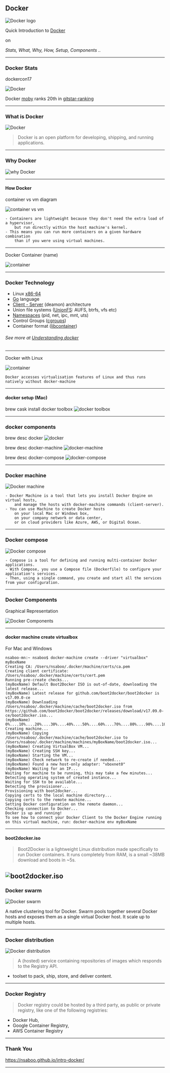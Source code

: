 ## Docker
![Docker logo](https://raw.github.com/nsaboo/intro-docker/gh-pages/img/docker_logo.png)

Quick Introduction to [Docker](https://www.docker.com/)

on

*Stats, What, Why, How, Setup, Components ..*

---

### Docker Stats
dockercon17

![Docker](https://raw.github.com/nsaboo/intro-docker/gh-pages/img/dockercon_2017.png)

Docker [moby](https://github.com/moby/moby) ranks 20th in [gitstar-ranking](https://gitstar-ranking.com/repositories)

---

### What is Docker
![Docker](https://raw.github.com/nsaboo/intro-docker/gh-pages/img/docker.jpg)

> Docker is an open platform for developing, shipping, and running applications.

---

### Why Docker
![why Docker](https://raw.github.com/nsaboo/intro-docker/gh-pages/img/why_docker.png)

---

#### How Docker
container vs vm diagram

![container vs vm](https://raw.github.com/nsaboo/intro-docker/gh-pages/img/container_vs_vm.jpg)

```
- Containers are lightweight because they don't need the extra load of a hypervisor,
    but run directly within the host machine's kernel.
- This means you can run more containers on a given hardware combination
    than if you were using virtual machines.
```

---

Docker Container (name)

![container](https://raw.github.com/nsaboo/intro-docker/gh-pages/img/docker_container_analogy.jpg)

---

### Docker Technology

 - Linux [x86-64](https://www.wikiwand.com/en/X86-64)
 - [Go](https://golang.org/) language
 - [Client - Server](https://www.wikiwand.com/en/Client%E2%80%93server_model) (deamon) architecture
 - Union file systems ([UnionFS](https://www.wikiwand.com/en/UnionFS): AUFS, btrfs, vfs etc)
 - [Namespaces](https://en.wikipedia.org/wiki/Cgroups#NAMESPACE-ISOLATION) (pid, net, ipc, mnt, uts)
 - Control Groups ([cgroups](https://www.wikiwand.com/en/Cgroups))
 - Container format ([libcontainer](https://github.com/opencontainers/runc/tree/master/libcontainer "Libcontainer provides a native Go implementation for creating containers with namespaces, cgroups, capabilities, and filesystem access controls. It allows you to manage the lifecycle of the container performing additional operations after the container is created."))

###### See more at [Understanding docker](https://docs.docker.com/engine/understanding-docker/)

---

Docker with Linux

![container](https://raw.github.com/nsaboo/intro-docker/gh-pages/img/docker_with_linux.png)

```
Docker accesses virtualisation features of Linux and thus runs natively without docker-machine
```

---

#### docker setup (Mac)
brew cask install docker toolbox
![docker toolbox](https://raw.github.com/nsaboo/intro-docker/gh-pages/img/brew_cask_install_docker_toolbox.png)

---
### docker components
brew desc docker
![docker](https://raw.github.com/nsaboo/intro-docker/gh-pages/img/brew_desc_docker.png)

brew desc docker-machine
![docker-machine](https://raw.github.com/nsaboo/intro-docker/gh-pages/img/brew_desc_docker_machine.png)

brew desc docker-compose
![docker-compose](https://raw.github.com/nsaboo/intro-docker/gh-pages/img/brew_desc_docker_compose.png)

---

### Docker machine

![Docker machine](https://raw.github.com/nsaboo/intro-docker/gh-pages/img/docker_machine.png)

```
- Docker Machine is a tool that lets you install Docker Engine on virtual hosts,
    and manage the hosts with docker-machine commands (client-server).
- You can use Machine to create Docker hosts
    on your local Mac or Windows box,
    on your company network or data center,
    or on cloud providers like Azure, AWS, or Digital Ocean.
```

---

### Docker compose

![Docker compose](https://raw.github.com/nsaboo/intro-docker/gh-pages/img/docker_compose.png)

```
- Compose is a tool for defining and running multi-container Docker applications.
- With Compose, you use a Compose file (Dockerfile) to configure your application's services.
- Then, using a single command, you create and start all the services from your configuration.
```

---

### Docker Components

Graphical Representation

![Docker Components](https://raw.github.com/nsaboo/intro-docker/gh-pages/img/docker_components.png)

---

#### docker machine create virtualbox

For Mac and Windows
<!-- ![virtualbox](https://raw.github.com/nsaboo/intro-docker/gh-pages/img/docker_machine_create_virtualbox.png) -->

```
nsaboo-mn:~ nsaboo$ docker-machine create --driver "virtualbox" myBoxName
Creating CA: /Users/nsaboo/.docker/machine/certs/ca.pem
Creating client certificate: /Users/nsaboo/.docker/machine/certs/cert.pem
Running pre-create checks...
(myBoxName) Default Boot2Docker ISO is out-of-date, downloading the latest release...
(myBoxName) Latest release for github.com/boot2docker/boot2docker is v17.09.0-ce
(myBoxName) Downloading /Users/nsaboo/.docker/machine/cache/boot2docker.iso from https://github.com/boot2docker/boot2docker/releases/download/v17.09.0-ce/boot2docker.iso...
(myBoxName) 0%....10%....20%....30%....40%....50%....60%....70%....80%....90%....100%
Creating machine...
(myBoxName) Copying /Users/nsaboo/.docker/machine/cache/boot2docker.iso to /Users/nsaboo/.docker/machine/machines/myBoxName/boot2docker.iso...
(myBoxName) Creating VirtualBox VM...
(myBoxName) Creating SSH key...
(myBoxName) Starting the VM...
(myBoxName) Check network to re-create if needed...
(myBoxName) Found a new host-only adapter: "vboxnet0"
(myBoxName) Waiting for an IP...
Waiting for machine to be running, this may take a few minutes...
Detecting operating system of created instance...
Waiting for SSH to be available...
Detecting the provisioner...
Provisioning with boot2docker...
Copying certs to the local machine directory...
Copying certs to the remote machine...
Setting Docker configuration on the remote daemon...
Checking connection to Docker...
Docker is up and running!
To see how to connect your Docker Client to the Docker Engine running on this virtual machine, run: docker-machine env myBoxName
```

---

#### boot2docker.iso

> Boot2Docker is a lightweight Linux distribution made specifically to run Docker containers. It runs completely from RAM, is a small ~38MB download and boots in ~5s.

![boot2docker.iso](https://raw.github.com/nsaboo/intro-docker/gh-pages/img/boot2docker_iso.png)
---

### Docker swarm

![Docker swarm](https://raw.github.com/nsaboo/intro-docker/gh-pages/img/docker_swarm.png)

A native clustering tool for Docker. Swarm pools together several Docker
hosts and exposes them as a single virtual Docker host. It scale up to multiple hosts.

---

### Docker distribution

![Docker distribution](https://raw.github.com/nsaboo/intro-docker/gh-pages/img/docker_distribution.png)

> A (hosted) service containing repositories of images which responds to the Registry API.
* toolset to pack, ship, store, and deliver content.

---

### Docker Registry

> Docker registry could be hosted by a third party, as public or private registry, like one of the following registries:
* Docker Hub,
* Google Container Registry,
* AWS Container Registry

---

### Thank You

https://nsaboo.github.io/intro-docker/

---
